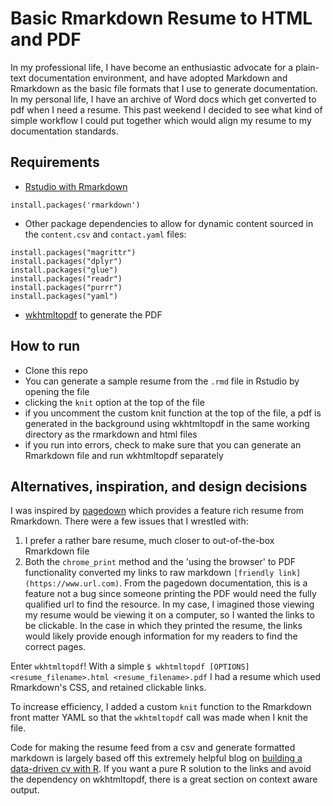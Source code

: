# Basic Rmarkdown Resume to HTML and PDF

In my professional life, I have become an enthusiastic advocate for a plain-text documentation environment, and have adopted Markdown and Rmarkdown as the basic file formats that I use to generate documentation. In my personal life, I have an archive of Word docs which get converted to pdf when I need a resume. This past weekend I decided to see what kind of simple workflow I could put together which would align my resume to my documentation standards.

## Requirements

- [Rstudio with Rmarkdown](https://rmarkdown.rstudio.com/)

```{r}
install.packages('rmarkdown')
```
- Other package dependencies to allow for dynamic content sourced in the `content.csv` and `contact.yaml` files:
```{r}
install.packages("magrittr")
install.packages("dplyr")
install.packages("glue")
install.packages("readr")
install.packages("purrr")
install.packages("yaml")
```
- [wkhtmltopdf](https://wkhtmltopdf.org/) to generate the PDF

## How to run

- Clone this repo
- You can generate a sample resume from the `.rmd` file in Rstudio by opening the file
- clicking the `knit` option at the top of the file
- if you uncomment the custom knit function at the top of the file, a pdf is generated in the background using wkhtmltopdf in the same working directory as the rmarkdown and html files
- if you run into errors, check to make sure that you can generate an Rmarkdown file and run wkhtmltopdf separately

## Alternatives, inspiration, and design decisions

I was inspired by [pagedown](https://pagedown.rbind.io/) which provides a feature rich resume from Rmarkdown. There were a few issues that I wrestled with:

1. I prefer a rather bare resume, much closer to out-of-the-box Rmarkdown file
1. Both the `chrome_print` method and the 'using the browser' to PDF functionality converted my links to raw markdown `[friendly link](https://www.url.com)`. From the pagedown documentation, this is a feature not a bug since someone printing the PDF would need the fully qualified url to find the resource. In my case, I imagined those viewing my resume would be viewing it on a computer, so I wanted the links to be clickable. In the case in which they printed the resume, the links would likely provide enough information for my readers to find the correct pages.

Enter `wkhtmltopdf`! With a simple `$ wkhtmltopdf [OPTIONS] <resume_filename>.html <resume_filename>.pdf` I had a resume which used Rmarkdown's CSS, and retained clickable links.

To increase efficiency, I added a custom `knit` function to the Rmarkdown front matter YAML so that the `wkhtmltopdf` call was made when I knit the file.

Code for making the resume feed from a csv and generate formatted markdown is largely based off this extremely helpful blog on [building a data-driven cv with R](https://livefreeordichotomize.com/2019/09/04/building_a_data_driven_cv_with_r/). If you want a pure R solution to the links and avoid the dependency on wkhtmltopdf, there is a great section on context aware output.
